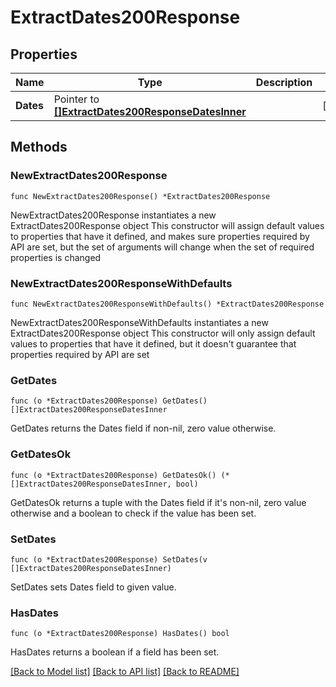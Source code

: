 # ExtractDates200Response

## Properties

Name | Type | Description | Notes
------------ | ------------- | ------------- | -------------
**Dates** | Pointer to [**[]ExtractDates200ResponseDatesInner**](ExtractDates200ResponseDatesInner.md) |  | [optional] 

## Methods

### NewExtractDates200Response

`func NewExtractDates200Response() *ExtractDates200Response`

NewExtractDates200Response instantiates a new ExtractDates200Response object
This constructor will assign default values to properties that have it defined,
and makes sure properties required by API are set, but the set of arguments
will change when the set of required properties is changed

### NewExtractDates200ResponseWithDefaults

`func NewExtractDates200ResponseWithDefaults() *ExtractDates200Response`

NewExtractDates200ResponseWithDefaults instantiates a new ExtractDates200Response object
This constructor will only assign default values to properties that have it defined,
but it doesn't guarantee that properties required by API are set

### GetDates

`func (o *ExtractDates200Response) GetDates() []ExtractDates200ResponseDatesInner`

GetDates returns the Dates field if non-nil, zero value otherwise.

### GetDatesOk

`func (o *ExtractDates200Response) GetDatesOk() (*[]ExtractDates200ResponseDatesInner, bool)`

GetDatesOk returns a tuple with the Dates field if it's non-nil, zero value otherwise
and a boolean to check if the value has been set.

### SetDates

`func (o *ExtractDates200Response) SetDates(v []ExtractDates200ResponseDatesInner)`

SetDates sets Dates field to given value.

### HasDates

`func (o *ExtractDates200Response) HasDates() bool`

HasDates returns a boolean if a field has been set.


[[Back to Model list]](../README.md#documentation-for-models) [[Back to API list]](../README.md#documentation-for-api-endpoints) [[Back to README]](../README.md)


